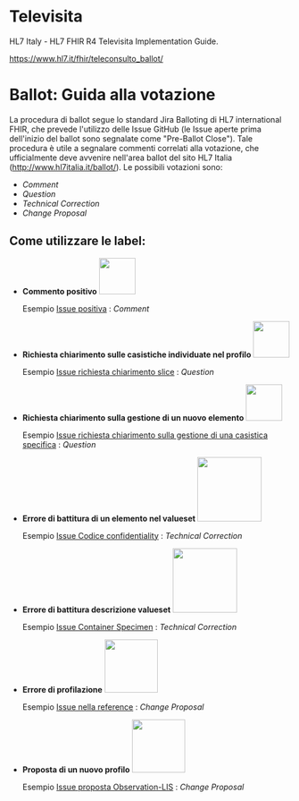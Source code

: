 # Televisita

HL7 Italy - HL7 FHIR R4 Televisita Implementation Guide.

https://www.hl7.it/fhir/teleconsulto_ballot/

# Ballot: Guida alla votazione
La procedura di ballot segue lo standard Jira Balloting di HL7 international FHIR, che prevede l'utilizzo delle Issue GitHub (le Issue aperte prima dell'inizio del ballot sono segnalate come "Pre-Ballot Close"). Tale procedura è utile a segnalare commenti correlati alla votazione, che ufficialmente deve avvenire nell'area ballot del sito HL7 Italia (http://www.hl7italia.it/ballot/). 
Le possibili votazioni sono: 
- *Comment*
- *Question*
- *Technical Correction*
- *Change Proposal*

## Come utilizzare le label:
- **Commento positivo** <img src="input/images/comment.png" width="65" alt=""/>

  Esempio [Issue positiva](https://github.com/hl7-it/lab-report/issues/87#issue-1774264290) : *Comment*
- **Richiesta chiarimento sulle casistiche individuate nel profilo** <img src="input/images/quest.png" width="65" alt=""/>

  Esempio [Issue richiesta chiarimento slice](https://github.com/hl7-it/lab-report/issues/65#issue-1745324093) : *Question*
- **Richiesta chiarimento sulla gestione di un nuovo elemento** <img src="input/images/quest.png" width="65" alt=""/>

  Esempio [Issue richiesta chiarimento sulla gestione di una casistica specifica](https://github.com/hl7-it/lab-report/issues/66#issue-1745324904) : *Question*
    
- **Errore di battitura di un elemento nel valueset** <img src="input/images/tech.png" width="115" alt=""/>

  Esempio [Issue Codice confidentiality](https://github.com/hl7-it/lab-report/issues/8#issue-1633636562) : *Technical Correction* 
- **Errore di battitura descrizione valueset** <img src="input/images/tech.png" width="115" alt=""/>
  
  Esempio [Issue Container Specimen](https://github.com/hl7-it/lab-report/issues/19) : *Technical Correction*
- **Errore di profilazione** <img src="input/images/change pro.png" width="95" alt=""/>
 
  Esempio [Issue nella reference](https://github.com/hl7-it/lab-report/issues/38#issue-1715319948) : *Change Proposal*
- **Proposta di un nuovo profilo** <img src="input/images/change pro.png" width="95" alt=""/>
  
  Esempio [Issue proposta Observation-LIS](https://github.com/hl7-it/lab-report/issues/21#issue-1684602474) : *Change Proposal*
